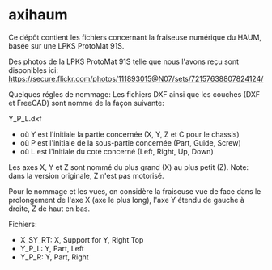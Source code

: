 axihaum
=======

Ce dépôt contient les fichiers concernant la fraiseuse numérique du HAUM, basée sur une LPKS ProtoMat 91S.

Des photos de la LPKS ProtoMat 91S telle que nous l'avons reçu sont disponibles ici:
https://secure.flickr.com/photos/111893015@N07/sets/72157638807824124/

Quelques régles de nommage:
Les fichiers DXF ainsi que les couches (DXF et FreeCAD) sont nommé de la façon suivante:

Y_P_L.dxf

 - où Y est l'initiale la partie concernée (X, Y, Z et C pour le chassis)
 - où P est l'initiale de la sous-partie concernée (Part, Guide, Screw)
 - où L est l'initiale du coté concerné (Left, Right, Up, Down)

Les axes X, Y et Z sont nommé du plus grand (X) au plus petit (Z).
Note: dans la version originale, Z n'est pas motorisé.

Pour le nommage et les vues, on considère la fraiseuse vue de face dans le prolongement de l'axe X (axe le plus long), l'axe Y étendu de gauche à droite, Z de haut en bas.

Fichiers:
 - X_SY_RT: X, Support for Y, Right Top
 - Y_P_L: Y, Part, Left
 - Y_P_R: Y, Part, Right
